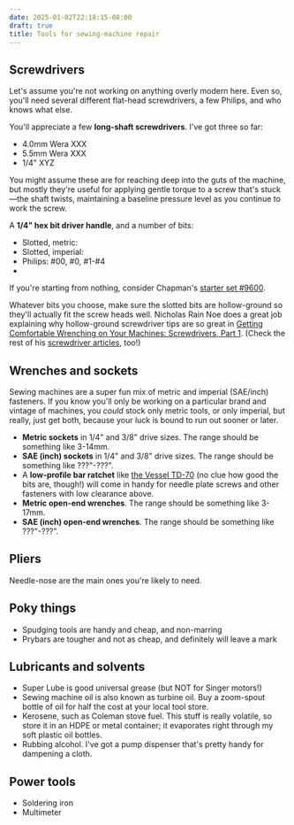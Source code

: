 ```yaml
---
date: 2025-01-02T22:18:15-08:00
draft: true
title: Tools for sewing-machine repair
---
```


## Screwdrivers

Let's assume you're not working on anything overly modern here. Even so, you'll need several different flat-head screwdrivers, a few Philips, and who knows what else.

You'll appreciate a few **long-shaft screwdrivers**. I've got three so far:

* 4.0mm Wera XXX
* 5.5mm Wera XXX
* 1/4" XYZ

You might assume these are for reaching deep into the guts of the machine, but mostly they're useful for applying gentle torque to a screw that's stuck&mdash;the shaft twists, maintaining a baseline pressure level as you continue to work the screw.

A **1/4" hex bit driver handle**, and a number of bits:

* Slotted, metric:
* Slotted, imperial:
* Philips: #00, #0, #1-#4
*

If you're starting from nothing, consider Chapman's [starter set #9600](https://chapmanmfg.com/products/9600-starter-slotted-bit-set).

Whatever bits you choose, make sure the slotted bits are hollow-ground so they'll actually fit the screw heads well. Nicholas Rain Noe does a great job explaining why hollow-ground screwdriver tips are so great in [Getting Comfortable Wrenching on Your Machines: Screwdrivers, Part 1](https://vssmb.blogspot.com/2011/07/getting-comfortable-wrenching-on-your.html). (Check the rest of his [screwdriver articles](https://vssmb.blogspot.com/search/label/screwdrivers), too!)

## Wrenches and sockets

Sewing machines are a super fun mix of metric and imperial (SAE/inch) fasteners. If you know you'll only be working on a particular brand and vintage of machines, you *could* stock only metric tools, or only imperial, but really, just get both, because your luck is bound to run out sooner or later.

* **Metric sockets** in 1/4" and 3/8" drive sizes. The range should be something like 3-14mm.
* **SAE (inch) sockets** in 1/4" and 3/8" drive sizes. The range should be something like ???"-???".
* A **low-profile bar ratchet** like [the Vessel TD-70](https://www.amazon.ca/dp/B001VB4OHM/) (no clue how good the bits are, though!) will come in handy for needle plate screws and other fasteners with low clearance above.
* **Metric open-end wrenches**. The range should be something like 3-17mm.
* **SAE (inch) open-end wrenches**. The range should be something like ???"-???".

## Pliers

Needle-nose are the main ones you're likely to need.

## Poky things

* Spudging tools are handy and cheap, and non-marring
* Prybars are tougher and not as cheap, and definitely will leave a mark

## Lubricants and solvents

* Super Lube is good universal grease (but NOT for Singer motors!)
* Sewing machine oil is also known as turbine oil. Buy a zoom-spout bottle of oil for half the cost at your local tool store.
* Kerosene, such as Coleman stove fuel. This stuff is really volatile, so store it in an HDPE or metal container; it evaporates right through my soft plastic oil bottles.
* Rubbing alcohol. I've got a pump dispenser that's pretty handy for dampening a cloth.

## Power tools

* Soldering iron
* Multimeter
